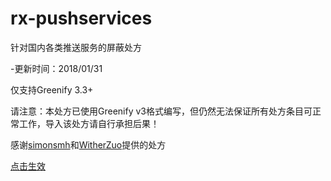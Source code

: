 # rx-pushservices
针对国内各类推送服务的屏蔽处方

-更新时间：2018/01/31

仅支持Greenify 3.3+

请注意：本处方已使用Greenify v3格式编写，但仍然无法保证所有处方条目可正常工作，导入该处方请自行承担后果！

感谢[simonsmh](https://github.com/simonsmh/rx-zero)和[WitherZuo](https://github.com/WitherZuo/rx-pushserviceslist)提供的处方

[点击生效](https://greenify.github.io/Zxlusersjly/rx-pushservices)
